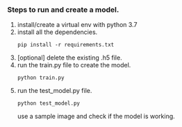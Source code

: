 ### Steps to run and create a model.
1) install/create a virtual env with python 3.7
2) install all the dependencies.
    ```
    pip install -r requirements.txt
    ```
3) [optional] delete the existing .h5 file.
4) run the train.py file to create the model.
    ```
    python train.py
    ```
5) run the test_model.py file.
    ```
    python test_model.py
    ```
    use a sample image and check if the model is working.